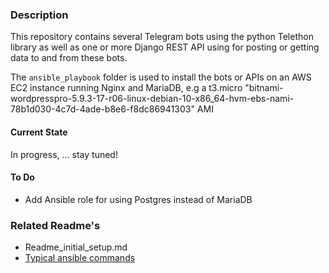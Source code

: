 ### Description
This repository contains several Telegram bots using the python Telethon library
as well as one or more Django REST API using for posting or getting data
to and from these bots.

The `ansible_playbook` folder is used to install the bots or APIs on an
AWS EC2 instance running Nginx and MariaDB, e.g a t3.micro "bitnami-wordpresspro-5.9.3-17-r06-linux-debian-10-x86_64-hvm-ebs-nami-78b1d030-4c7d-4ade-b8e6-f8dc86941303" AMI

#### Current State
  In progress, ... stay tuned!

#### To Do
* Add Ansible role for using Postgres instead of MariaDB 

### Related Readme's
* Readme_initial_setup.md
* [Typical ansible commands](https://github.com/johnedstone/telegram-telethon/tree/main/ansible_playbook)

<!---
# vim: ai et ts=4 sw=4 sts=4 nu
-->
